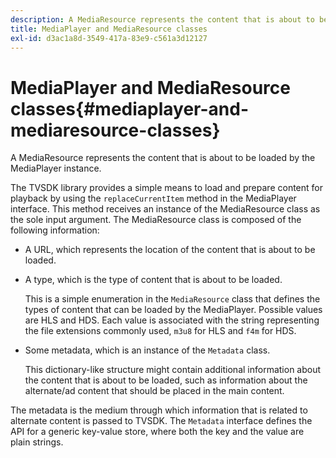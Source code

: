 ```yaml
---
description: A MediaResource represents the content that is about to be loaded by the MediaPlayer instance.
title: MediaPlayer and MediaResource classes
exl-id: d3ac1a8d-3549-417a-83e9-c561a3d12127
---
```

# MediaPlayer and MediaResource classes{#mediaplayer-and-mediaresource-classes}

A MediaResource represents the content that is about to be loaded by the MediaPlayer instance.

<!--<a id="section_B09A012C97454AF58CE2269B800D8027"></a>-->

The TVSDK library provides a simple means to load and prepare content for playback by using the `replaceCurrentItem` method in the MediaPlayer interface. This method receives an instance of the MediaResource class as the sole input argument. The MediaResource class is composed of the following information:

* A URL, which represents the location of the content that is about to be loaded. 
* A type, which is the type of content that is about to be loaded.

  This is a simple enumeration in the `MediaResource` class that defines the types of content that can be loaded by the MediaPlayer. Possible values are HLS and HDS. Each value is associated with the string representing the file extensions commonly used, `m3u8` for HLS and `f4m` for HDS. 
* Some metadata, which is an instance of the `Metadata` class.

  This dictionary-like structure might contain additional information about the content that is about to be loaded, such as information about the alternate/ad content that should be placed in the main content.

The metadata is the medium through which information that is related to alternate content is passed to TVSDK. The `Metadata` interface defines the API for a generic key-value store, where both the key and the value are plain strings.
